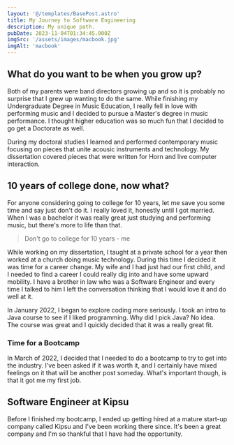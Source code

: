 ```yaml
---
layout: '@/templates/BasePost.astro'
title: My Journey to Software Engineering
description: My unique path.
pubDate: 2023-11-04T01:34:45.000Z
imgSrc: '/assets/images/macbook.jpg'
imgAlt: 'macbook'
---
```



## What do you want to be when you grow up? 
Both of my parents were band directors growing up and so it is probably
no surprise that I grew up wanting to do the same. While finishing my
Undergraduate Degree in Music Education, I really fell in love with 
performing music and I decided to pursue a Master's degree in music
performance. I thought higher education was so much fun that I decided
to go get a Doctorate as well.

During my doctoral studies I learned and performed contemporary music
focusing on pieces that unite acousic instruments and technology. My 
dissertation covered pieces that were written for Horn and live computer
interaction. 

## 10 years of college done, now what?

For anyone considering going to college for 10 years, let me save you some
time and say just don't do it. I really loved it, honestly until I got 
married. When I was a bachelor it was really great just studying and 
performing music, but there's more to life than that.

> Don't go to college for 10 years - me

While working on my dissertation, I taught at a private school for a year
then worked at a church doing music technology. During this time I decided
it was time for a career change. My wife and I had just had our first child,
and I needed to find a career I could really dig into and have some upward
mobility.  I have a brother in law who was a Software Engineer and every 
time I talked to him I left the conversation thinking that I would love it 
and do well at it.

In January 2022, I began to explore coding more seriously.  I took an intro
to Java course to see if I liked programming.  Why did I pick Java?  No idea.
The course was great and I quickly decided that it was a really great fit.

### Time for a Bootcamp

In March of 2022, I decided that I needed to do a bootcamp to try to get into
the industry. I've been asked if it was worth it, and I certainly have mixed
feelings on it that will be another post someday. What's important though, is
that it got me my first job.

## Software Engineer at Kipsu

Before I finished my bootcamp, I ended up getting hired at a mature start-up 
company called Kipsu and I've been working there since.  It's been a great
company and I'm so thankful that I have had the opportunity.
















